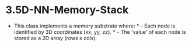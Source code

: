 # 3.5D-NN-Memory-Stack
 * This class implements a memory substrate where:  *    - Each node is identified by 3D coordinates (xx, yy, zz).  *    - The 'value' of each node is stored as a 2D array (rows x cols).
